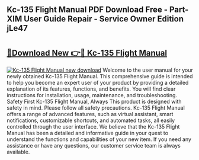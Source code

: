 ## Kc-135 Flight Manual PDF Download Free - Part-XIM User Guide Repair - Service Owner Edition jLe47

# <h2><a href="http://bc34769.oget.top/?id=Kc-135+Flight+Manual">🔗Download New 👉🔴 Kc-135 Flight Manual</a></h2>

[![Kc-135 Flight Manual new download](https://i.imgur.com/5g1atiW.png)](http://bc34769.oget.top/?id=Kc-135+Flight+Manual)
Welcome to the user manual for your newly obtained Kc-135 Flight Manual. This comprehensive guide is intended to help you become an expert user of your product by providing a detailed explanation of its features, functions, and benefits. You will find clear instructions for installation, usage, maintenance, and troubleshooting. Safety First Kc-135 Flight Manual, Always This product is designed with safety in mind. Please follow all safety precautions. Kc-135 Flight Manual offers a range of advanced features, such as virtual assistant, smart notifications, customizable shortcuts, and automated tasks, all easily controlled through the user interface. We believe that the Kc-135 Flight Manual has been a detailed and informative guide in your quest to understand the functions and capabilities of your new item. If you need any assistance or have any questions, our customer service team is always available.
